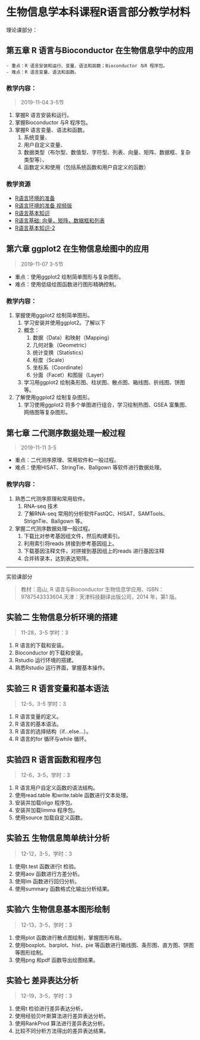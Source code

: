 # 生物信息学本科课程R语言部分教学材料

理论课部分：

## 第五章 R 语言与Bioconductor 在生物信息学中的应用

    - 重点：R 语言安装和运行、变量、语法和函数；Bioconductor 与R 程序包。
    - 难点：R 语言变量、语法和函数。


### 教学内容：

> 2019-11-04 3-5节

1. 掌握R 语言安装和运行。
2. 掌握Bioconductor 与R 程序包。
3. 掌握R 语言变量、语法和函数。
   1. 系统变量、
   2. 用户自定义变量、
   3. 数据类型（布尔型、数值型、字符型、列表、向量、矩阵、数据框、复杂类型等）、
   4. 函数定义和使用（包括系统函数和用户自定义的函数）

### 教学资源

- [R语言环境的准备](00_environment_preparation.md)
- [R语言环境的准备 视频版](https://www.bilibili.com/video/av71494308)
- [R语言基本知识](01_introduction.md)
- [R语言基础: 向量，矩阵，数据框和列表](https://www.bilibili.com/video/av74098925)
- [R语言基本知识-2](...)

## 第六章 ggplot2 在生物信息绘图中的应用

> 2019-11-07 3-5节

  - 重点：使用ggplot2 绘制简单图形与复杂图形。
  - 难点：使用低级绘图函数进行图形精确控制。
  
### 教学内容：

1. 掌握使用ggplot2 绘制简单图形。
   1. 学习安装并使用ggplot2。了解以下
   2. 概念：
      1. 数据（Data）和映射（Mapping）
      2. 几何对象（Geometric）
      3. 统计变换（Statistics）
      4. 标度（Scale）
      5. 坐标系（Coordinate）
      6. 分面（Facet）和图层（Layer）
   3. 学习用ggplot2 绘制条形图、柱状图、散点图、箱线图、折线图、饼图等。
2. 了解使用ggplot2 绘制复杂图形。
   1. 学习使用ggplot2 将多个单图进行组合，学习绘制热图、GSEA 富集图、网络图等复杂图形。

## 第七章 二代测序数据处理一般过程

> 2019-11-11 3-5

- 重点：二代测序原理、常用软件和一般过程。
- 难点：使用HISAT、StringTie、Ballgown 等软件进行数据处理。

### 教学内容：

1. 熟悉二代测序原理和常用软件。
    1. RNA-seq 技术
    2. 了解RNA-seq 常用的分析软件FastQC、HISAT、SAMTools、StrignTie、Ballgown 等。
2. 掌握二代测序数据处理一般过程。
    1. 下载比对参考基因组文件，然后构建索引。
    2. 利用索引将reads 拼接到参考基因组上。
    3. 下载基因注释文件，对拼接到基因组上的reads 进行基因注释
    4. 合并转录本，达到表达矩阵。

---

实验课部分

> 教材：高山, R 语言与Bioconductor 生物信息学应用、ISBN：9787543333604.天津：天津科技翻译出版公司，2014 年，第1 版。

## 实验二 生物信息分析环境的搭建

> 11-28，3-5 学时：3

1. R 语言的下载和安装。
2. Bioconductor 的下载和安装。
3. Rstudio 运行环境的搭建。
4. 熟悉Rstudio 运行界面，掌握基本操作。

## 实验三 R 语言变量和基本语法

> 12-5，3-5 学时：3

1. R 语言变量的定义。
2. R 语言的基本语法。
3. R 语言的选择结构（if…else…）。
4. R 语言的for 循环与while 循环。

## 实验四 R 语言函数和程序包

> 12-6，3-5，学时：3

1. R 语言用户自定义函数的语法结构。
2. 使用read.table 和write.table 函数进行文本处理。
3. 安装并加载oligo 程序包。
4. 安装并加载limma 程序包。
5. 使用source 加载自定义函数。

## 实验五 生物信息简单统计分析

> 12-12，3-5，学时：3

1. 使用t.test 函数进行t 检验。
2. 使用aov 函数进行方差分析。
3. 使用lm 函数进行回归分析。
4. 使用summary 函数格式化输出分析结果。

## 实验六 生物信息基本图形绘制

> 12-13，3-5，学时：3

1. 使用plot 函数进行散点图绘制，掌握图形布局。
2. 使用boxplot、barplot、hist、pie 等函数进行箱线图、条形图、直方图、饼图等图形绘制。
3. 使用png 和pdf 函数导出绘图结果。

## 实验七 差异表达分析

> 12-19，3-5，学时：3

1. 使用t 检验进行差异表达分析。
2. 使用经验贝叶斯算法进行差异表达分析。
3. 使用RankProd 算法进行差异表达分析。
4. 比较不同分析方法得出的差异表达结果。